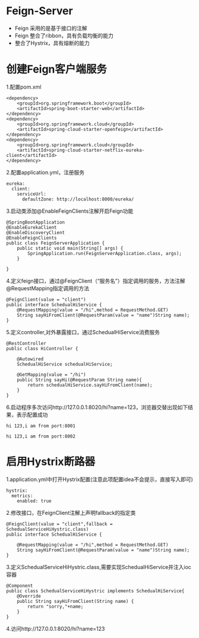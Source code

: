 # Feign-Server

* Feign 采用的是基于接口的注解
* Feign 整合了ribbon，具有负载均衡的能力
* 整合了Hystrix，具有熔断的能力

# 创建Feign客户端服务
1.配置pom.xml

    <dependency>
        <groupId>org.springframework.boot</groupId>
        <artifactId>spring-boot-starter-web</artifactId>
    </dependency>
    <dependency>
        <groupId>org.springframework.cloud</groupId>
        <artifactId>spring-cloud-starter-openfeign</artifactId>
    </dependency>
    <dependency>
        <groupId>org.springframework.cloud</groupId>
        <artifactId>spring-cloud-starter-netflix-eureka-client</artifactId>
    </dependency>
2.配置application.yml，注册服务

    eureka:
      client:
        serviceUrl:
          defaultZone: http://localhost:8000/eureka/
3.启动类添加@EnableFeignClients注解开启Feign功能

    @SpringBootApplication
    @EnableEurekaClient
    @EnableDiscoveryClient
    @EnableFeignClients
    public class FeignServerApplication {
        public static void main(String[] args) {
            SpringApplication.run(FeignServerApplication.class, args);
        }
    
    }
4.定义feign接口，通过@FeignClient（“服务名”）指定调用的服务，方法注解@RequestMapping指定调用的方法

    @FeignClient(value = "client")
    public interface SchedualHiService {
        @RequestMapping(value = "/hi",method = RequestMethod.GET)
        String sayHiFromClient(@RequestParam(value = "name")String name);
    }
5.定义controller,对外暴露接口，通过SchedualHiService消费服务

    @RestController
    public class HiController {

        @Autowired
        SchedualHiService schedualHiService;
        
        @GetMapping(value = "/hi")
        public String sayHi(@RequestParam String name){
            return schedualHiService.sayHiFromClient(name);
        }
    }
6.启动程序多次访问http://127.0.0.1:8020/hi?name=123，浏览器交替出现如下结果，表示配置成功

    hi 123,i am from port:8001
    
    hi 123,i am from port:8002


# 启用Hystrix断路器
1.application.yml中打开Hystrix配置(注意此项配置idea不会提示，直接写入即可)

    hystrix:
      metrics:
        enabled: true
2.修改接口，在FeignClient注解上声明fallback的指定类

    @FeignClient(value = "client",fallback = SchedualServiceHiHystric.class)
    public interface SchedualHiService {
    
        @RequestMapping(value = "/hi",method = RequestMethod.GET)
        String sayHiFromClient(@RequestParam(value = "name")String name);
    }
3.定义SchedualServiceHiHystric.class,需要实现SchedualHiService并注入ioc容器

    @Component
    public class SchedualServiceHiHystric implements SchedualHiService{
        @Override
        public String sayHiFromClient(String name) {
            return "sorry,"+name;
        }
    }
4.访问http://127.0.0.1:8020/hi?name=123

